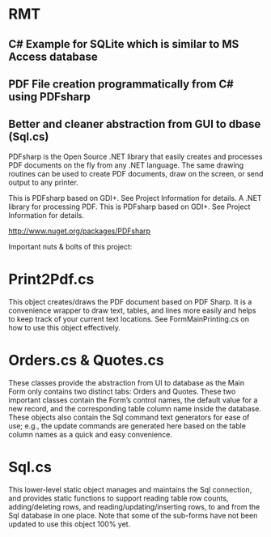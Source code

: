 # RMT

## C# Example for SQLite which is similar to MS Access database
## PDF File creation programmatically from C# using PDFsharp
## Better and cleaner abstraction from GUI to dbase (Sql.cs)




PDFsharp is the Open Source .NET library that easily creates and processes PDF documents on the fly from any .NET language. The same drawing routines can be used to create PDF documents, draw on the screen, or send output to any printer.

This is PDFsharp based on GDI+. See Project Information for details.
A .NET library for processing PDF. This is PDFsharp based on GDI+. See Project Information for details.

http://www.nuget.org/packages/PDFsharp

Important nuts & bolts of this project:

Print2Pdf.cs
============
This object creates/draws the PDF document based on PDF Sharp.  It is a convenience wrapper
to draw text, tables, and lines more easily and helps to keep track of your current text
locations.  See FormMainPrinting.cs on how to use this object effectively.

Orders.cs & Quotes.cs
=====================
These classes provide the abstraction from UI to database as the Main Form only contains
two distinct tabs: Orders and Quotes.  These two important classes contain the Form’s
control names, the default value for a new record, and the corresponding table column name
inside the database.  These objects also contain the Sql command text generators for ease
of use; e.g., the update commands are generated here based on the table column names as a
quick and easy convenience.

Sql.cs
======
This lower-level static object manages and maintains the Sql connection, and provides static
functions to support reading table row counts, adding/deleting rows, and
reading/updating/inserting rows, to and from the Sql database in one place.  Note that some
of the sub-forms have not been updated to use this object 100% yet.

